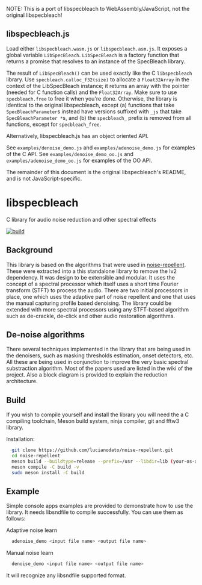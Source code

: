 NOTE: This is a port of libspecbleach to WebAssembly/JavaScript, not the
original libspecbleach!


libspecbleach.js
----------------
Load either `libspecbleach.wasm.js` or `libspecbleach.asm.js`. It exposes a
global variable `LibSpecBleach`. `LibSpecBleach` is a factory function that
returns a promise that resolves to an instance of the SpecBleach library.

The result of `LibSpecBleach()` can be used exactly like the C `libspecbleach`
library. Use `specbleach.calloc_f32(size)` to allocate a `Float32Array` in the
context of the LibSpecBleach instance; it returns an array with the pointer
(needed for C function calls) and the `Float32Array`. Make sure to use
`specbleach.free` to free it when you're done. Otherwise, the library is
identical to the original libspecbleach, except (a) functions that take
`SpecBleachParameter`s instead have versions suffixed with `_js` that take
`SpecBleachParameter *`s, and (b) the `specbleach_` prefix is removed from all
functions, except for `specbleach_free`.

Alternatively, libspecbleach.js has an object oriented API.

See `examples/denoise_demo.js` and `examples/adenoise_demo.js` for examples of
the C API. See `examples/denoise_demo_oo.js` and `examples/adenoise_demo_oo.js`
for examples of the OO API.

The remainder of this document is the original libspecbleach's README, and
is not JavaScript-specific.


# libspecbleach

C library for audio noise reduction and other spectral effects

[![build](https://github.com/lucianodato/libspecbleach/actions/workflows/build.yml/badge.svg)](https://github.com/lucianodato/libspecbleach/actions/workflows/build.yml)

## Background

This library is based on the algorithms that were used in [noise-repellent](https://github.com/lucianodato/noise-repellent). These were extracted into a this standalone library to remove the lv2 dependency. It was design to be extensible and modular. It uses the concept of a spectral processor which itself uses a short time Fourier transform (STFT) to process the audio. There are two initial processors in place, one which uses the adaptive part of noise repellent and one that uses the manual capturing profile based denoising. The library could be extended with more spectral processors using any STFT-based algorithm such as de-crackle, de-click and other audio restoration algorithms.

## De-noise algorithms

There several techniques implemented in the library that are being used in the denoisers, such as masking thresholds estimation, onset detectors, etc. All these are being used in conjunction to improve the very basic spectral substraction algorithm. Most of the papers used are listed in the wiki of the project. Also a block diagram is provided to explain the reduction architecture.

## Build

If you wish to compile yourself and install the library you will need the a C compiling toolchain, Meson build system, ninja compiler, git and fftw3 library.

Installation:

```bash
  git clone https://github.com/lucianodato/noise-repellent.git
  cd noise-repellent
  meson build --buildtype=release --prefix=/usr --libdir=lib (your-os-appropriate-location-fullpath)
  meson compile -C build -v
  sudo meson install -C build
```

## Example

Simple console apps examples are provided to demonstrate how to use the library. It needs libsndfile to compile successfully. You can use them as follows:

Adaptive noise learn

```bash
  adenoise_demo <input file name> <output file name>
```

Manual noise learn

```bash
  denoise_demo <input file name> <output file name>
```

It will recognize any libsndfile supported format.
